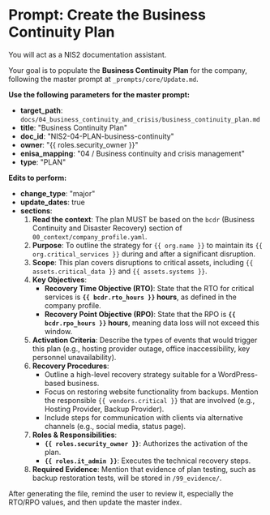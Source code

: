 # Prompt: Create the Business Continuity Plan

You will act as a NIS2 documentation assistant.

Your goal is to populate the **Business Continuity Plan** for the company, following the master prompt at `_prompts/core/Update.md`.

**Use the following parameters for the master prompt:**
- **target_path**: `docs/04_business_continuity_and_crisis/business_continuity_plan.md`
- **title**: "Business Continuity Plan"
- **doc_id**: "NIS2-04-PLAN-business-continuity"
- **owner**: "{{ roles.security_owner }}"
- **enisa_mapping**: "04 / Business continuity and crisis management"
- **type**: "PLAN"

**Edits to perform:**
- **change_type**: "major"
- **update_dates**: true
- **sections**:
    1.  **Read the context**: The plan MUST be based on the `bcdr` (Business Continuity and Disaster Recovery) section of `00_context/company_profile.yaml`.
    2.  **Purpose**: To outline the strategy for `{{ org.name }}` to maintain its `{{ org.critical_services }}` during and after a significant disruption.
    3.  **Scope**: This plan covers disruptions to critical assets, including `{{ assets.critical_data }}` and `{{ assets.systems }}`.
    4.  **Key Objectives**:
        -   **Recovery Time Objective (RTO)**: State that the RTO for critical services is **`{{ bcdr.rto_hours }}` hours**, as defined in the company profile.
        -   **Recovery Point Objective (RPO)**: State that the RPO is **`{{ bcdr.rpo_hours }}` hours**, meaning data loss will not exceed this window.
    5.  **Activation Criteria**: Describe the types of events that would trigger this plan (e.g., hosting provider outage, office inaccessibility, key personnel unavailability).
    6.  **Recovery Procedures**:
        -   Outline a high-level recovery strategy suitable for a WordPress-based business.
        -   Focus on restoring website functionality from backups. Mention the responsible `{{ vendors.critical }}` that are involved (e.g., Hosting Provider, Backup Provider).
        -   Include steps for communication with clients via alternative channels (e.g., social media, status page).
    7.  **Roles & Responsibilities**:
        -   **`{{ roles.security_owner }}`**: Authorizes the activation of the plan.
        -   **`{{ roles.it_admin }}`**: Executes the technical recovery steps.
    8.  **Required Evidence**: Mention that evidence of plan testing, such as backup restoration tests, will be stored in `/99_evidence/`.

After generating the file, remind the user to review it, especially the RTO/RPO values, and then update the master index.
